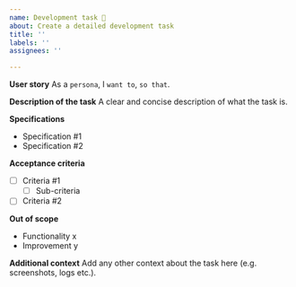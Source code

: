 ```yaml
---
name: Development task 👷
about: Create a detailed development task
title: ''
labels: ''
assignees: ''

---
```


**User story**
As a `persona`, I `want to`, `so that`.

**Description of the task**
A clear and concise description of what the task is.

**Specifications**
- Specification #1
- Specification #2

**Acceptance criteria**
- [ ] Criteria #1
  - [ ] Sub-criteria
- [ ] Criteria #2

**Out of scope**
- Functionality x
- Improvement y

**Additional context**
Add any other context about the task here (e.g. screenshots, logs etc.).
